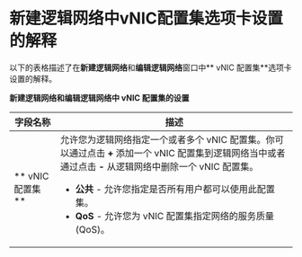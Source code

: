 # 新建逻辑网络中vNIC配置集选项卡设置的解释

以下的表格描述了在**新建逻辑网络**和**编辑逻辑网络**窗口中** vNIC 配置集**选项卡设置的解释。

**新建逻辑网络和编辑逻辑网络中 vNIC 配置集的设置**

|**字段名称**|**描述**|
|------------|--------|
|** vNIC 配置集**| 允许您为逻辑网络指定一个或者多个 vNIC 配置集。你可以通过点击 **+** 添加一个 vNIC 配置集到逻辑网络当中或者通过点击 **-** 从逻辑网络中删除一个 vNIC 配置集。<ul><li>**公共** - 允许您指定是否所有用户都可以使用此配置集。</li><li>**QoS** - 允许您为 vNIC 配置集指定网络的服务质量(QoS)。</li></ul>|
